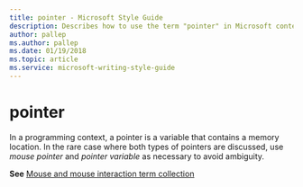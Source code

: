 ```yaml
---
title: pointer - Microsoft Style Guide
description: Describes how to use the term "pointer" in Microsoft content.
author: pallep
ms.author: pallep
ms.date: 01/19/2018
ms.topic: article
ms.service: microsoft-writing-style-guide
---
```


# pointer

In
a programming context, a pointer is a variable that contains a memory
location. In the rare case where both types of pointers are discussed,
use *mouse pointer* and *pointer variable* as necessary to avoid ambiguity.

**See** [Mouse and mouse interaction term collection](~/a-z-word-list-term-collections/term-collections/mouse-mouse-interaction-terms.md)
